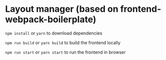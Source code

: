 # Layout manager (based on frontend-webpack-boilerplate)

`npm install` or `yarn` to download dependencies

`npm run build` or `yarn build` to build the frontend locally

`npm run start` or `yarn start` to run the frontend in browser
